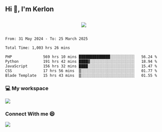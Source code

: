 ## Hi 👋, I'm Kerlon

<p align="center" style="margin: 30px;">
 
 <img src="https://skillicons.dev/icons?i=html,css,bootstrap,js,nodejs,jquery,python,flask,php,mysql,lua,sqlite,firebase">


</p>
<!--START_SECTION:waka-->

```txt
From: 31 May 2024 - To: 25 March 2025

Total Time: 1,003 hrs 26 mins

PHP              569 hrs 10 mins ██████████████░░░░░░░░░░░   56.24 %
Python           191 hrs 42 mins ████▓░░░░░░░░░░░░░░░░░░░░   18.94 %
JavaScript       156 hrs 32 mins ████░░░░░░░░░░░░░░░░░░░░░   15.47 %
CSS              17 hrs 56 mins  ▒░░░░░░░░░░░░░░░░░░░░░░░░   01.77 %
Blade Template   15 hrs 43 mins  ▒░░░░░░░░░░░░░░░░░░░░░░░░   01.55 %
```

<!--END_SECTION:waka-->


<p align="center">
 <h3>💻 My workspace</h3>
    <img src="https://skillicons.dev/icons?i=mint" />
</p>

<p align="center">
 <h3>Connect With me 😄</h3> 
    <a href="https://www.linkedin.com/in/kerlon-fernandes"><img src="https://skillicons.dev/icons?i=linkedin" />
  </a>
</p>



